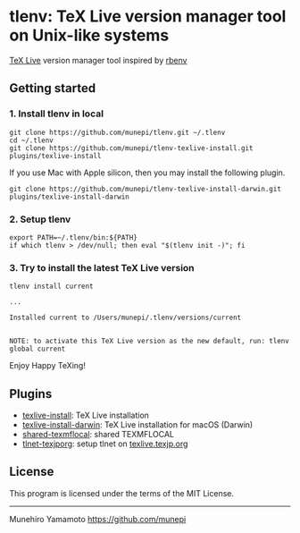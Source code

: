 # tlenv: TeX Live version manager tool on Unix-like systems

[TeX Live](https://tug.org/texlive/) version manager tool inspired by [rbenv](https://github.com/rbenv/rbenv)


## Getting started

### 1. Install tlenv in local

``` shell
git clone https://github.com/munepi/tlenv.git ~/.tlenv
cd ~/.tlenv
git clone https://github.com/munepi/tlenv-texlive-install.git  plugins/texlive-install
```

If you use Mac with Apple silicon, then you may install the following plugin. 

``` shell
git clone https://github.com/munepi/tlenv-texlive-install-darwin.git  plugins/texlive-install-darwin
```

### 2. Setup tlenv

``` shell
export PATH=~/.tlenv/bin:${PATH}
if which tlenv > /dev/null; then eval "$(tlenv init -)"; fi
```

### 3. Try to install the latest TeX Live version

``` shell
tlenv install current

...

Installed current to /Users/munepi/.tlenv/versions/current


NOTE: to activate this TeX Live version as the new default, run: tlenv global current
```

Enjoy Happy TeXing!


## Plugins

* [texlive-install](https://github.com/munepi/tlenv-texlive-install): TeX Live installation
* [texlive-install-darwin](https://github.com/munepi/tlenv-texlive-install-darwin): TeX Live installation for macOS (Darwin)
* [shared-texmflocal](https://github.com/munepi/tlenv-shared-texmflocal): shared TEXMFLOCAL
* [tlnet-texjporg](https://github.com/munepi/tlenv-tlnet-texjporg): setup tlnet on [texlive.texjp.org](https://texlive.texjp.org/)


## License

This program is licensed under the terms of the MIT License.

--------------------

Munehiro Yamamoto
https://github.com/munepi

